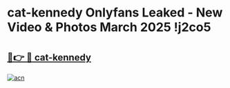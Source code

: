 # cat-kennedy Onlyfans Leaked - New Video & Photos March 2025 !j2co5

# <h2><a href="https://0iycbh.iuczelnia.edu.pl?title=cat-kennedy&ref=j2co5">🔗👉 🔴 cat-kennedy</a></h2>

[![acn](https://github.com/user-attachments/assets/0f9c940e-d8b0-45ae-aac7-cd30a18b3e1c)](https://0iycbh.iuczelnia.edu.pl?title=cat-kennedy&ref=j2co5)

